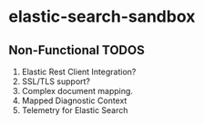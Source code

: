 # elastic-search-sandbox

## Non-Functional TODOS
  1. Elastic Rest Client Integration?
  2. SSL/TLS support?
  3. Complex document mapping.
  4. Mapped Diagnostic Context
  5. Telemetry for Elastic Search
  
